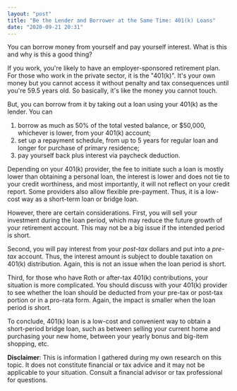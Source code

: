 ```yaml
---
layout: "post"
title: "Be the Lender and Borrower at the Same Time: 401(k) Loans"
date: "2020-09-21 20:31"
---
```


You can borrow money from yourself and pay yourself interest. What is this and why is this a good thing?

If you work, you're likely to have an employer-sponsored retirement plan. For those who work in the private sector, it is the "401(k)". It's your own money but you cannot access it without penalty and tax consequences until you're 59.5 years old. So basically, it's like the money you cannot touch.

But, you can borrow from it by taking out a loan using your 401(k) as the lender. You can
1. borrow as much as 50% of the total vested balance, or $50,000, whichever is lower, from your 401(k) account;
1. set up a repayment schedule, from up to 5 years for regular loan and longer for purchase of primary residence;
1. pay yourself back plus interest via paycheck deduction.

Depending on your 401(k) provider, the fee to initiate such a loan is mostly lower than obtaining a personal loan, the interest is lower and does not tie to your credit worthiness, and most importantly, it will not reflect on your credit report. Some providers also allow flexible pre-payment. Thus, it is a low-cost way as a short-term loan or bridge loan.

However, there are certain considerations. First, you will sell your investment during the loan period, which may reduce the future growth of your retirement account. This may not be a big issue if the intended period is short.

Second, you will pay interest from your *post-tax* dollars and put into a *pre-tax* account. Thus, the interest amount is subject to double taxation on 401(k) distribution. Again, this is not an issue when the loan period is short.

Third, for those who have Roth or after-tax 401(k) contributions, your situation is more complicated. You should discuss with your 401(k) provider to see whether the loan should be deducted from your pre-tax or post-tax portion or in a pro-rata form. Again, the impact is smaller when the loan period is short.

To conclude, 401(k) loan is a low-cost and convenient way to obtain a short-period bridge loan, such as between selling your current home and purchasing your new home, between your yearly bonus and big-item shopping, etc.

**Disclaimer**: This is information I gathered during my own research on this topic. It does not constitute financial or tax advice and it may not be applicable to your situation. Consult a financial advisor or tax professional for questions.
